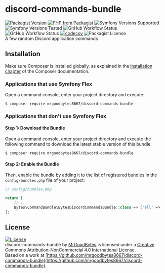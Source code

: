 # discord-commands-bundle
[![Packagist Version](https://img.shields.io/packagist/v/mrgoodbytes8667/discord-commands-bundle?logo=packagist&logoColor=FFF&style=flat)](https://packagist.org/packages/mrgoodbytes8667/discord-commands-bundle)
[![PHP from Packagist](https://img.shields.io/packagist/php-v/mrgoodbytes8667/discord-commands-bundle?logo=php&logoColor=FFF&style=flat)](https://packagist.org/packages/mrgoodbytes8667/discord-commands-bundle)
![Symfony Versions Supported](https://img.shields.io/endpoint?url=https%3A%2F%2Fshields.goodbytes.live%2Fshield%2Fsymfony%2F%255E5.3%2520%257C%2520%255E6.0&logoColor=FFF&style=flat)
![Symfony Versions Tested](https://img.shields.io/endpoint?url=https%3A%2F%2Fshields.goodbytes.live%2Fshield%2Fsymfony-test%2F%253E%253D5.3%2520%253C6.1&logoColor=FFF&style=flat)
![GitHub Workflow Status](https://img.shields.io/github/workflow/status/mrgoodbytes8667/discord-commands-bundle/release?label=stable&logo=github&logoColor=FFF&style=flat)
![GitHub Workflow Status](https://img.shields.io/github/workflow/status/mrgoodbytes8667/discord-commands-bundle/tests?logo=github&logoColor=FFF&style=flat)
[![codecov](https://img.shields.io/codecov/c/github/mrgoodbytes8667/discord-commands-bundle?logo=codecov&logoColor=FFF&style=flat)](https://codecov.io/gh/mrgoodbytes8667/discord-commands-bundle)
![Packagist License](https://img.shields.io/packagist/l/mrgoodbytes8667/discord-commands-bundle?logo=creative-commons&logoColor=FFF&style=flat)  
A few random Discord application commands

## Installation

Make sure Composer is installed globally, as explained in the
[installation chapter](https://getcomposer.org/doc/00-intro.md)
of the Composer documentation.

### Applications that use Symfony Flex

Open a command console, enter your project directory and execute:

```console
$ composer require mrgoodbytes8667/discord-commands-bundle
```

### Applications that don't use Symfony Flex

#### Step 1: Download the Bundle

Open a command console, enter your project directory and execute the
following command to download the latest stable version of this bundle:

```console
$ composer require mrgoodbytes8667/discord-commands-bundle
```

#### Step 2: Enable the Bundle

Then, enable the bundle by adding it to the list of registered bundles
in the `config/bundles.php` file of your project:

```php
// config/bundles.php

return [
    // ...
    Bytes\CommandBundle\BytesDiscordCommandsBundle::class => ['all' => true],
];
```

## License
[![License](https://i.creativecommons.org/l/by-nc/4.0/88x31.png)]("http://creativecommons.org/licenses/by-nc/4.0/)  
discord-commands-bundle by [MrGoodBytes](https://www.goodbytes.live) is licensed under a [Creative Commons Attribution-NonCommercial 4.0 International License](http://creativecommons.org/licenses/by-nc/4.0/).  
Based on a work at [https://github.com/mrgoodbytes8667/discord-commands-bundle](https://github.com/mrgoodbytes8667/discord-commands-bundle).
